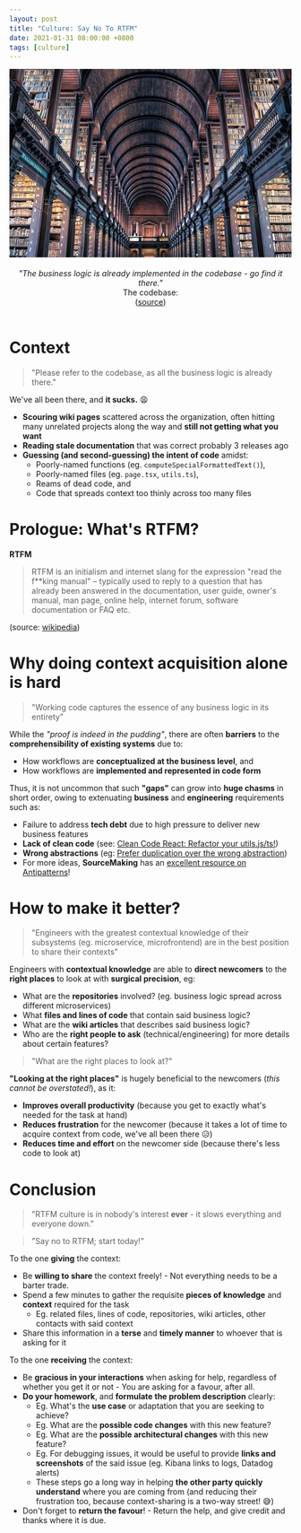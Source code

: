 ```yaml
---
layout: post
title: "Culture: Say No To RTFM"
date: 2021-01-31 08:00:00 +0800
tags: [culture]
---
```


<center>
<img src="/assets/2021-01-31-culture-say-no-to-rtfm/dublin-2344423_640.jpg" />
<br />
<br />
<i>"The business logic is already implemented in the codebase - go find it there."</i>
<br />
The codebase:
<br />
(<a href="https://pixabay.com/photos/dublin-trinity-college-library-2344423/">source</a>)
</center>
<br />

# Context

> "Please refer to the codebase, as all the business logic is already there."

We've all been there, and **it sucks.** 😩

- **Scouring wiki pages** scattered across the organization, often hitting many unrelated projects along the way and **still not getting what you want**
- **Reading stale documentation** that was correct probably 3 releases ago
- **Guessing (and second-guessing) the intent of code** amidst:
  - Poorly-named functions (eg. `computeSpecialFormattedText()`),
  - Poorly-named files (eg. `page.tsx`, `utils.ts`),
  - Reams of dead code, and
  - Code that spreads context too thinly across too many files

# Prologue: What's RTFM?

**RTFM**

> RTFM is an initialism and internet slang for the expression "read the f\*\*king manual" – typically used to reply to a question that has already been answered in the documentation, user guide, owner's manual, man page, online help, internet forum, software documentation or FAQ etc.

(source: [wikipedia](https://en.wikipedia.org/wiki/RTFM))

# Why doing context acquisition alone is hard

> "Working code captures the essence of any business logic in its entirety"

While the _"proof is indeed in the pudding"_, there are often **barriers** to the **comprehensibility of existing systems** due to:

- How workflows are **conceptualized at the business level**, and
- How workflows are **implemented and represented in code form**

Thus, it is not uncommon that such **"gaps"** can grow into **huge chasms** in short order, owing to extenuating **business** and **engineering** requirements such as:

- Failure to address **tech debt** due to high pressure to deliver new business features
- **Lack of clean code** (see: [Clean Code React: Refactor your utils.js/ts!](/2020/10/10/clean-code-react-refactor-utils.html))
- **Wrong abstractions** (eg: [Prefer duplication over the wrong abstraction](https://sandimetz.com/blog/2016/1/20/the-wrong-abstraction))
- For more ideas, **SourceMaking** has an [excellent resource on Antipatterns](https://sourcemaking.com/antipatterns)!

# How to make it better?

> "Engineers with the greatest contextual knowledge of their subsystems (eg. microservice, microfrontend) are in the best position to share their contexts"

Engineers with **contextual knowledge** are able to **direct newcomers** to the **right places** to look at with **surgical precision**, eg:

- What are the **repositories** involved? (eg. business logic spread across different microservices)
- What **files and lines of code** that contain said business logic?
- What are the **wiki articles** that describes said business logic?
- Who are the **right people to ask** (technical/engineering) for more details about certain features?

> "What are the right places to look at?"

**"Looking at the right places"** is hugely beneficial to the newcomers (_this cannot be overstated!_), as it:

- **Improves overall productivity** (because you get to exactly what's needed for the task at hand)
- **Reduces frustration** for the newcomer (because it takes a lot of time to acquire context from code, we've all been there 😥)
- **Reduces time and effort** on the newcomer side (because there's less code to look at)

# Conclusion

> "RTFM culture is in nobody's interest **ever** - it slows everything and everyone down."

> "Say no to RTFM; start today!"

To the one **giving** the context:

- Be **willing to share** the context freely! - Not everything needs to be a barter trade.
- Spend a few minutes to gather the requisite **pieces of knowledge** and **context** required for the task
  - Eg. related files, lines of code, repositories, wiki articles, other contacts with said context
- Share this information in a **terse** and **timely manner** to whoever that is asking for it

To the one **receiving** the context:

- Be **gracious in your interactions** when asking for help, regardless of whether you get it or not - You are asking for a favour, after all.
- **Do your homework**, and **formulate the problem description** clearly:
  - Eg. What's the **use case** or adaptation that you are seeking to achieve?
  - Eg. What are the **possible code changes** with this new feature?
  - Eg. What are the **possible architectural changes** with this new feature?
  - Eg. For debugging issues, it would be useful to provide **links and screenshots** of the said issue (eg. Kibana links to logs, Datadog alerts)
  - These steps go a long way in helping **the other party quickly understand** where you are coming from (and reducing their frustration too, because context-sharing is a two-way street! 😅)
- Don't forget to **return the favour**! - Return the help, and give credit and thanks where it is due.
